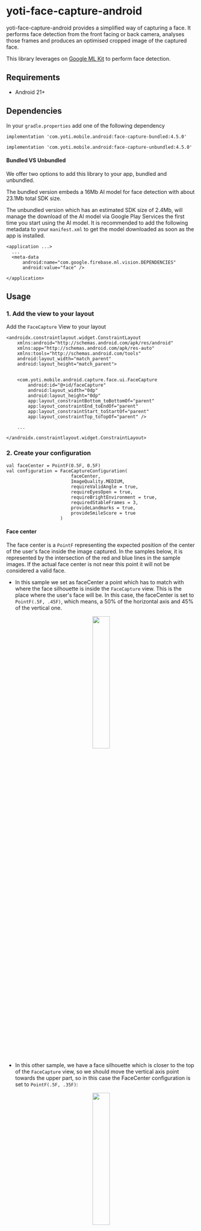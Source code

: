 # yoti-face-capture-android

yoti-face-capture-android provides a simplified way of capturing a face. It performs face detection from the front facing or back camera, analyses those frames and produces an optimised cropped image of the captured face.

This library leverages on [Google ML Kit](https://firebase.google.com/docs/ml-kit/detect-faces) to perform face detection.

## Requirements
- Android 21+

##  Dependencies

In your `gradle.properties` add one of the following dependency
```
implementation 'com.yoti.mobile.android:face-capture-bundled:4.5.0'
```

```
implementation 'com.yoti.mobile.android:face-capture-unbundled:4.5.0'
```

#### Bundled VS Unbundled

We offer two options to add this library to your app, bundled and unbundled.

The bundled version embeds a 16Mb AI model for face detection with about 23.1Mb total SDK size.

The unbundled version which has an estimated SDK size of 2.4Mb, will manage the download of the AI model via Google Play Services the first time you start using the AI model. It is recommended to add the following metadata to your `manifest.xml` to get the model downloaded as soon as the app is installed.
```
<application ...>
  ...
  <meta-data
      android:name="com.google.firebase.ml.vision.DEPENDENCIES"
      android:value="face" />

</application>

```

## Usage

### 1. Add the view to your layout
Add the `FaceCapture` View to your layout

```
<androidx.constraintlayout.widget.ConstraintLayout
    xmlns:android="http://schemas.android.com/apk/res/android"
    xmlns:app="http://schemas.android.com/apk/res-auto"
    xmlns:tools="http://schemas.android.com/tools"
    android:layout_width="match_parent"
    android:layout_height="match_parent">


    <com.yoti.mobile.android.capture.face.ui.FaceCapture
        android:id="@+id/faceCapture"
        android:layout_width="0dp"
        android:layout_height="0dp"
        app:layout_constraintBottom_toBottomOf="parent"
        app:layout_constraintEnd_toEndOf="parent"
        app:layout_constraintStart_toStartOf="parent"
        app:layout_constraintTop_toTopOf="parent" />

    ...

</androidx.constraintlayout.widget.ConstraintLayout>        
```

### 2. Create your configuration

```
val faceCenter = PointF(0.5F, 0.5F)
val configuration = FaceCaptureConfiguration(
                        faceCenter,
                        ImageQuality.MEDIUM,
                        requireValidAngle = true,
                        requireEyesOpen = true,
                        requireBrightEnvironment = true,
                        requiredStableFrames = 3,
                        provideLandmarks = true,
                        provideSmileScore = true
                    )

```

#### Face center
The face center is a `PointF` representing the expected position of the center of the user's face inside the image captured. In the samples below, it is represented by the intersection of the red and blue lines in the sample images.
If the actual face center is not near this point it will not be considered a valid face.

- In this sample we set as faceCenter a point which has to match with where the face silhouette is inside the `FaceCapture` view. This is the place where the user's face will be. In this case, the faceCenter is set to `PointF(.5F, .45F)`, which means, a 50% of the horizontal axis and 45% of the vertical one.

<p align="center">
<img width="30%" src="https://github.com/getyoti/yoti-face-capture-android/assets/33830959/f5979597-2fc5-4dd1-9533-20c2b24bc8b2">
</p>

- In this other sample, we have a face silhouette which is closer to the top of the `FaceCapture` view, so we should move the vertical axis point towards the upper part, so in this case the FaceCenter configuration is set to `PointF(.5F, .35F)`:

<p align="center">
<img width="30%" src="https://github.com/getyoti/yoti-face-capture-android/assets/33830959/1bd0cd68-41aa-40c1-8e1a-2c33110d153c">
</p>


#### Image Quality
This is the image quality of the cropped image after it has been compressed and converted to JPEG. It can be either `ImageQuality.LOW` or `ImageQuality.MEDIUM` or `ImageQuality.HIGH`

### Require Valid Angle
This boolean if true, will require the picture to be taken with a tilt angle no bigger than 30 degrees.
When this requirement is not met `FaceNotStraight` error is returned.

### Require Eyes Open
This boolean if true it will require the eyes to be opened.
When this requirement is not met `EyesClosed` error is returned.

### Require Bright Environment
If true it will require the environment luminosity to be above a pre-determined threshold.
When this requirement is not met `EnvironmentTooDark` error is returned.

### Require Stable Frames
This integer will require "n" number of frames to be as similar as possible in terms of width/hight and x/y position.
The purpose of this is to avoid capturing blurry images.
When this requirement is not met `FaceNotStable` error is returned.

### Provide Landmarks
If set to true, SDK will return facial landmark points for both original and cropped images on a valid face. These set of points are nullable.

### Provide Smile Score
If set to true, SDK will return smile score on a valid face. This score is a nullable value.

### 3. Retreive your view
```
val faceCapture = findViewById<FaceCapture>(R.id.faceCapture)
```


### 4. Start the camera
There are two ways to start the camera:

```
faceCapture.startCamera(this, ::onCameraState)
```

Or you could also do:
```
faceCapture.cameraState.observe(this, ::onCameraState)
faceCaputure.startCamera(this)
```


#### Camera States

There are a few states that can be returned to allow the integrator to know what the current state of the Face Capture is. These are:
- CameraReady - Face Capture has connected to the camera and the preview is available, but no analyzing is happening yet.
- CameraStopped - The camera has stopped and no analyzing is happening.
- Analyzing - The camera is ready and the Face Capture is analyzing frames to detect faces.
- CameraInitializationError - There was an error initializing the camera and it is not possible to swap to other facing camera.
- MissingPermissions - Face Capture does not have permissions to caccess the camera.
- CameraFacingSwapped - Configured facing camera is not available and the SDK has swappped automatically to the other facing camera (if available)  


The following CameraErrors can be returned when the state is CameraInitializationError
- IllegalState
- UnableToResolveCamera
- Unknown


### 5. Start analyzing

Start the detection and listen for incoming `FaceCaptureResult`
```
faceCapture.startAnalysing(configuration, ::onFaceCaptureResult)
```
This can be called straight after startCamera(), no need to wait for `CameraReady`

#### Output Information

Result of the face capture containing the following:
  - Original Image. This will be a 1280x720 YUV image
  - State of the face capture:
    - Invalid Face containing the reason it is invalid
    - Valid Face containing:
      - Cropped Image - Byte array representation of a compressed JPEG image based on the configured image quality
      - The bounding box of the face inside the cropped image
      - The bounding box of the face inside the original image
      - Facial landmark points for the original image
      - Facial landmark points for the cropped image
      - Smile score between 0.0 (unlikely smiling) and 1.0 (more likely smiling)

If the cropping of the face did not meet the requirements then the Invalid Face will be returned. This will not contain any cropped image.

##### Error States

The error states and validation states are in a specific order. For example, the FaceTooSmall check will be performed before the FaceNotCentered check. As such here are the states that can be returned in order of the checks that are done:
- AnalysisError: this could happen if the device is not compatible with the SDK and the capture analysis cannot be performed. We recommend you to fallback to manual capture mode (check sample app) if this error happens, do the user can do a manual capture.
- NoFaceDetected
- MultipleFacesDetected
- FaceTooSmall
- FaceTooBig
- FaceNotCentered
- EnvironmentTooDark

Optional errors (depending on the configuration passed):
- FaceNotStraight
- EyesClosed
- FaceNotStable

### 6. Stop the library
```
faceCapture.stopAnalysing()
faceCapture.stopCamera()
```
This is only required if it is part of your camera flow. Not required in response of lifecycle changes.

### Implementation sample
You can find a sample App [here](https://github.com/getyoti/yoti-face-capture-android/tree/main/sample). It is divided in three different use cases:
- Automatic capture: capture is done automatically when a valid frame is detected.
- Manual capture: capture is done by the user with a button which is visible only when a valid frame is detected. 
- Debug mode: this mode could help you to define the Face Center parameter for your UI.

### Support
If you have any other questions please do not hesitate to contact us here: https://support.yoti.com
Once we have answered your question we may contact you again to discuss Yoti products and services. If you'd prefer us not to do this, please let us know when you e-mail.

